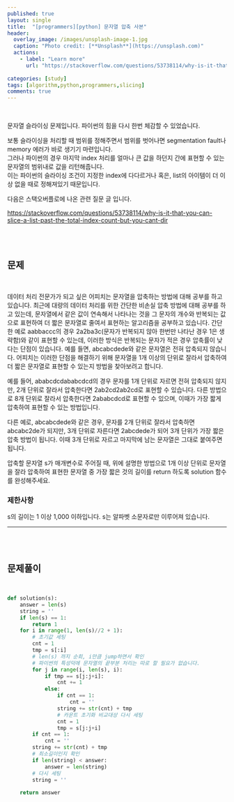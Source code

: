 ```yaml
---
published: true
layout: single
title:  "[programmers][python] 문자열 압축 사본"
header:
  overlay_image: /images/unsplash-image-1.jpg
  caption: "Photo credit: [**Unsplash**](https://unsplash.com)"
  actions:
    - label: "Learn more"
      url: "https://stackoverflow.com/questions/53738114/why-is-it-that-you-can-slice-a-list-past-the-total-index-count-but-you-cant-dir"
      
categories: [study]
tags: [algorithm,python,programmers,slicing]
comments: true
---
```


&nbsp;  

문자열 슬라이싱 문제입니다. 파이썬의 힘을 다시 한번 체감할 수 있었습니다. 

보통 슬라이싱을 처리할 때 범위를 정해주면서 범위를 벗어나면 segmentation fault나 memory 에러가 바로 생기기 마련입니다.  
그러나 파이썬의 경우 마지막 index 처리를 얼마나 큰 값을 하던지 간에 표현할 수 있는 문자열의 범위내로 값을 리턴해줍니다.  
이는 파이썬의 슬라이싱 조건이 지정한 index에 다다르거나 혹은, list의 아이템이 더 이상 없을 때로 정해져있기 때문입니다. 

다음은 스택오버플로에 나온 관련 질문 글 입니다.

<https://stackoverflow.com/questions/53738114/why-is-it-that-you-can-slice-a-list-past-the-total-index-count-but-you-cant-dir>



&nbsp;  
&nbsp;
## 문제 

&nbsp;

데이터 처리 전문가가 되고 싶은 어피치는 문자열을 압축하는 방법에 대해 공부를 하고 있습니다. 최근에 대량의 데이터 처리를 위한 간단한 비손실 압축 방법에 대해 공부를 하고 있는데, 문자열에서 같은 값이 연속해서 나타나는 것을 그 문자의 개수와 반복되는 값으로 표현하여 더 짧은 문자열로 줄여서 표현하는 알고리즘을 공부하고 있습니다.
간단한 예로 aabbaccc의 경우 2a2ba3c(문자가 반복되지 않아 한번만 나타난 경우 1은 생략함)와 같이 표현할 수 있는데, 이러한 방식은 반복되는 문자가 적은 경우 압축률이 낮다는 단점이 있습니다. 예를 들면, abcabcdede와 같은 문자열은 전혀 압축되지 않습니다. 어피치는 이러한 단점을 해결하기 위해 문자열을 1개 이상의 단위로 잘라서 압축하여 더 짧은 문자열로 표현할 수 있는지 방법을 찾아보려고 합니다.

예를 들어, ababcdcdababcdcd의 경우 문자를 1개 단위로 자르면 전혀 압축되지 않지만, 2개 단위로 잘라서 압축한다면 2ab2cd2ab2cd로 표현할 수 있습니다. 다른 방법으로 8개 단위로 잘라서 압축한다면 2ababcdcd로 표현할 수 있으며, 이때가 가장 짧게 압축하여 표현할 수 있는 방법입니다.

다른 예로, abcabcdede와 같은 경우, 문자를 2개 단위로 잘라서 압축하면 abcabc2de가 되지만, 3개 단위로 자른다면 2abcdede가 되어 3개 단위가 가장 짧은 압축 방법이 됩니다. 이때 3개 단위로 자르고 마지막에 남는 문자열은 그대로 붙여주면 됩니다.

압축할 문자열 s가 매개변수로 주어질 때, 위에 설명한 방법으로 1개 이상 단위로 문자열을 잘라 압축하여 표현한 문자열 중 가장 짧은 것의 길이를 return 하도록 solution 함수를 완성해주세요.  

### 제한사항

s의 길이는 1 이상 1,000 이하입니다.
s는 알파벳 소문자로만 이루어져 있습니다.


---------------------------

&nbsp;  
&nbsp;

## 문제풀이

&nbsp;
~~~py
def solution(s):
    answer = len(s)
    string = ''
    if len(s) == 1:
        return 1
    for i in range(1, len(s)//2 + 1):
        # 초기값 세팅
        cnt = 1
        tmp = s[:i]
        # len(s) 까지 순회, i만큼 jump하면서 확인
        # 파이썬의 특성덕에 문자열의 끝부분 처리는 따로 할 필요가 없습니다. 
        for j in range(i, len(s), i):
            if tmp == s[j:j+i]:
                cnt += 1
            else:
                if cnt == 1:
                    cnt = ''
                string += str(cnt) + tmp
                # 카운트 초기화 비교대상 다시 세팅 
                cnt = 1
                tmp = s[j:j+i]
        if cnt == 1:
            cnt = ''
        string += str(cnt) + tmp
        # 최소길이인지 확인 
        if len(string) < answer:
            answer = len(string)
        # 다시 세팅 
        string = ''
        
    return answer
~~~